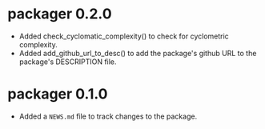 # packager 0.2.0

* Added check\_cyclomatic\_complexity() to check for cyclometric complexity.
* Added add\_github\_url\_to\_desc() to add the package's github URL to the package's
  DESCRIPTION file.

# packager 0.1.0

* Added a `NEWS.md` file to track changes to the package.

